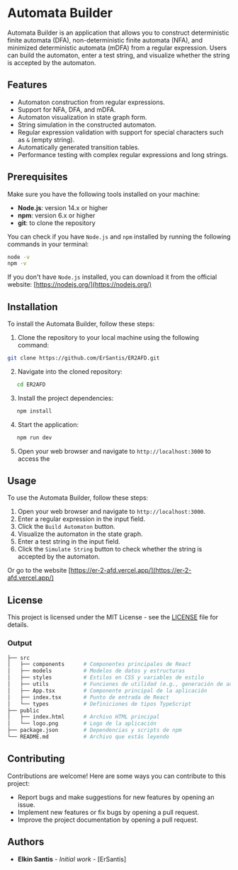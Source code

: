 # Automata Builder

Automata Builder is an application that allows you to construct deterministic finite automata (DFA), non-deterministic finite automata (NFA), and minimized deterministic automata (mDFA) from a regular expression. Users can build the automaton, enter a test string, and visualize whether the string is accepted by the automaton.

## Features

- Automaton construction from regular expressions.
- Support for NFA, DFA, and mDFA.
- Automaton visualization in state graph form.
- String simulation in the constructed automaton.
- Regular expression validation with support for special characters such as `&` (empty string).
- Automatically generated transition tables.
- Performance testing with complex regular expressions and long strings.

## Prerequisites

Make sure you have the following tools installed on your machine:

- **Node.js**: version 14.x or higher
- **npm**: version 6.x or higher
- **git**: to clone the repository

You can check if you have `Node.js` and `npm` installed by running the following commands in your terminal:

```bash
node -v
npm -v
```

If you don't have `Node.js` installed, you can download it from the official website:
[https://nodejs.org/](https://nodejs.org/)

## Installation

To install the Automata Builder, follow these steps:

1. Clone the repository to your local machine using the following command:

```bash
git clone https://github.com/ErSantis/ER2AFD.git
```

2. Navigate into the cloned repository:

```bash
   cd ER2AFD
```

3. Install the project dependencies:

```bash
   npm install
```

4. Start the application:

```bash
   npm run dev
```

5. Open your web browser and navigate to `http://localhost:3000` to access the

## Usage

To use the Automata Builder, follow these steps:

1. Open your web browser and navigate to `http://localhost:3000`.
2. Enter a regular expression in the input field.
3. Click the `Build Automaton` button.
4. Visualize the automaton in the state graph.
5. Enter a test string in the input field.
6. Click the `Simulate String` button to check whether the string is accepted by the automaton.

Or go to the website [https://er-2-afd.vercel.app/](https://er-2-afd.vercel.app/)

## License

This project is licensed under the MIT License - see the [LICENSE](LICENSE) file for details.

### Output

```bash
├── src
│   ├── components      # Componentes principales de React
│   ├── models          # Modelos de datos y estructuras
│   ├── styles          # Estilos en CSS y variables de estilo
│   ├── utils           # Funciones de utilidad (e.g., generación de autómatas)
│   ├── App.tsx         # Componente principal de la aplicación
│   ├── index.tsx       # Punto de entrada de React
│   └── types           # Definiciones de tipos TypeScript
├── public
│   ├── index.html      # Archivo HTML principal
│   └── logo.png        # Logo de la aplicación
├── package.json        # Dependencias y scripts de npm
└── README.md           # Archivo que estás leyendo

```

## Contributing

Contributions are welcome! Here are some ways you can contribute to this project:

- Report bugs and make suggestions for new features by opening an issue.
- Implement new features or fix bugs by opening a pull request.
- Improve the project documentation by opening a pull request.

## Authors

- **Elkin Santis** - _Initial work_ - [ErSantis]
